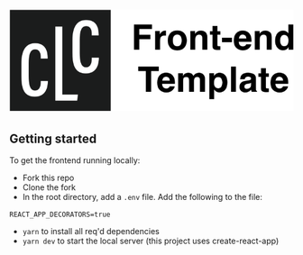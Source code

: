 # ![Front-end Template](frontend-template.png)

## Getting started

To get the frontend running locally:

- Fork this repo
- Clone the fork
- In the root directory, add a `.env` file. Add the following to the file:

```
REACT_APP_DECORATORS=true
```

- `yarn` to install all req'd dependencies
- `yarn dev` to start the local server (this project uses create-react-app)
